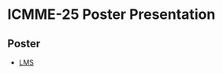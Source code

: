 # ICMME-25 Poster Presentation

## Poster
- [LMS](https://drive.google.com/file/d/1LCSHFWBcNryAMUfhIw4TXsFOMXLexAim/view?usp=sharing)
